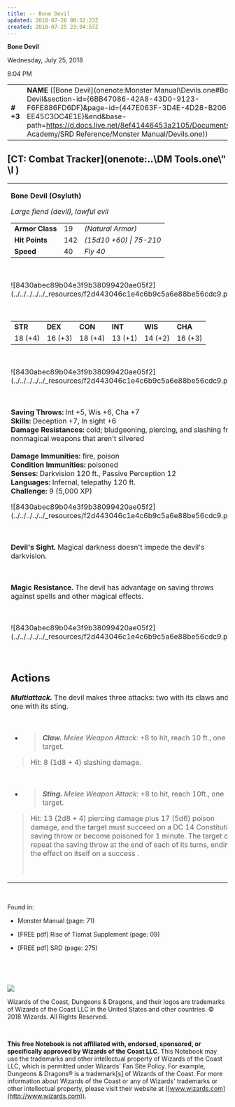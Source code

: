 ```yaml
---
title: -- Bone Devil
updated: 2018-07-26 00:52:23Z
created: 2018-07-25 23:04:57Z
---
```


**Bone Devil**

Wednesday, July 25, 2018

8:04 PM

|           |                                                                                                                                                                                                                                                                                                    |        |         |         |     |       |         |
|-----------|----------------------------------------------------------------------------------------------------------------------------------------------------------------------------------------------------------------------------------------------------------------------------------------------------|--------|---------|---------|-----|-------|---------|
| **\# +3** | **NAME** ([Bone Devil](onenote:Monster Manual\\Devils.one#Bone Devil&section-id={6BB47086-42A8-43D0-9123-F6FE886FD6DF}&page-id={447E063F-3D4E-4D28-B206-EE45C3DC4E1E}&end&base-path=https://d.docs.live.net/8ef41446453a2105/Documents/Adventure Academy/SRD Reference/Monster Manual/Devils.one)) | **19** | **142** | **142** | \-  | Notes | 5000 XP |

## [CT: Combat Tracker](onenote:..\\DM Tools.one\\" \l )

<table><tbody><tr class="odd"><td><p><strong>Bone Devil (Osyluth)</strong></p><p><em>Large fiend (devil), lawful evil<br />
</em></p><table><tbody><tr class="odd"><td><strong>Armor Class</strong></td><td>19</td><td><em>(Natural Armor)</em></td></tr><tr class="even"><td><strong>Hit Points</strong></td><td>142</td><td><em>(15d10 +60) | 75-210</em></td></tr><tr class="odd"><td><strong>Speed</strong></td><td>40</td><td><em>Fly 40</em></td></tr></tbody></table><p> </p><p>![8430abec89b04e3f9b38099420ae05f2](../../../../../_resources/f2d443046c1e4c6b9c5a6e88be56cdc9.png)</p><p> </p><table><tbody><tr class="odd"><td><strong>STR</strong></td><td><strong>DEX</strong></td><td><strong>CON</strong></td><td><strong>INT</strong></td><td><strong>WIS</strong></td><td><strong>CHA</strong></td></tr><tr class="even"><td>18 (+4)</td><td>16 (+3)</td><td>18 (+4)</td><td>13 (+1)</td><td>14 (+2)</td><td>16 (+3)</td></tr></tbody></table><p> </p><p>![8430abec89b04e3f9b38099420ae05f2](../../../../../_resources/f2d443046c1e4c6b9c5a6e88be56cdc9.png)</p><p> </p><p><strong>Saving Throws:</strong> lnt +5, Wis +6, Cha +7<br />
<strong>Skills:</strong> Deception +7, In sight +6<br />
<strong>Damage Resistances:</strong> cold; bludgeoning, piercing, and slashing from nonmagical weapons that aren't silvered<br />
<br />
<strong>Damage Immunities:</strong> fire, poison<br />
<strong>Condition Immunities:</strong> poisoned<br />
<strong>Senses:</strong> Darkvision 120 ft., Passive Perception 12<br />
<strong>Languages:</strong> Infernal, telepathy 120 ft.<br />
<strong>Challenge:</strong> 9 (5,000 XP)</p><p>![8430abec89b04e3f9b38099420ae05f2](../../../../../_resources/f2d443046c1e4c6b9c5a6e88be56cdc9.png)</p><p> </p><p><strong>Devil's Sight.</strong> Magical darkness doesn't impede the devil's darkvision.</p><p> </p><p><strong>Magic Resistance.</strong> The devil has advantage on saving throws against spells and other magical effects.</p><p> </p><p>![8430abec89b04e3f9b38099420ae05f2](../../../../../_resources/f2d443046c1e4c6b9c5a6e88be56cdc9.png)</p><p> </p><h2 id="actions"><strong>Actions<br />
</strong></h2><p><em><strong>Multiattack.</strong></em> The devil makes three attacks: two with its claws and one with its sting.</p><p> </p><ul><li><blockquote><p><em><strong>Claw.</strong> Melee Weapon Attack:</em> +8 to hit, reach 10 ft., one target.</p></blockquote></li></ul><blockquote><p>Hit: 8 (1d8 + 4) slashing damage.</p></blockquote><p> </p><ul><li><blockquote><p><em><strong>Sting.</strong> Melee Weapon Attack:</em> +8 to hit, reach 10ft., one target.</p></blockquote></li></ul><blockquote><p>Hit: 13 (2d8 + 4) piercing damage plus 17 (5d6) poison damage, and the target must succeed on a DC 14 Constitution saving throw or become poisoned for 1 minute. The target can repeat the saving throw at the end of each of its turns, ending the effect on itself on a success .</p><p> </p></blockquote></td></tr></tbody></table>

 

Found in:

-   Monster Manual (page: 71)

-   \[FREE pdf\] Rise of Tiamat Supplement (page: 09)

-   \[FREE pdf\] SRD (page: 275)

 

 

![](tmp\media\image2.png)

Wizards of the Coast, Dungeons & Dragons, and their logos are trademarks of Wizards of the Coast LLC in the United States and other countries. © 2018 Wizards. All Rights Reserved.

 

**This free Notebook is not affiliated with, endorsed, sponsored, or specifically approved by Wizards of the Coast LLC**. This Notebook may use the trademarks and other intellectual property of Wizards of the Coast LLC, which is permitted under Wizards' Fan Site Policy. For example, Dungeons & Dragons® is a trademark\[s\] of Wizards of the Coast. For more information about Wizards of the Coast or any of Wizards' trademarks or other intellectual property, please visit their website at ([www.wizards.com](http://www.wizards.com)).
